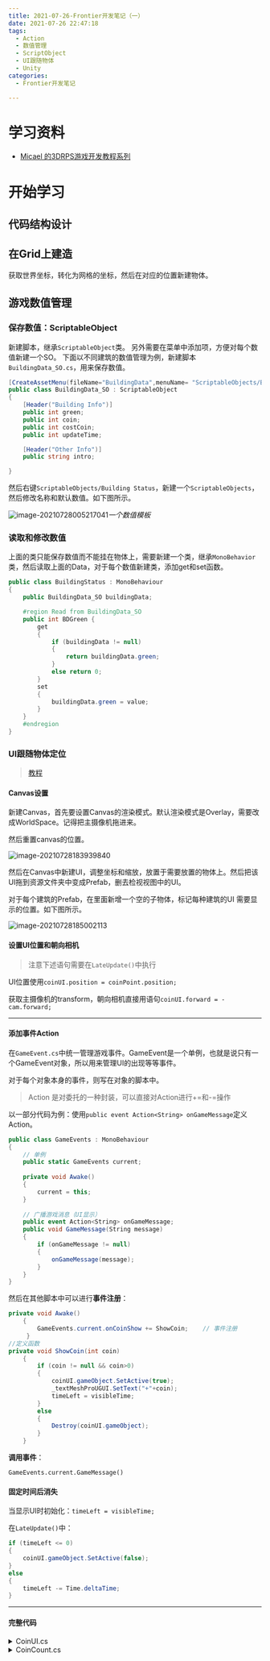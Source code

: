 ```yaml
---
title: 2021-07-26-Frontier开发笔记（一）
date: 2021-07-26 22:47:18
tags:
  - Action
  - 数值管理
  - ScriptObject
  - UI跟随物体
  - Unity
categories:
  - Frontier开发笔记

---
```


# 学习资料

* [Micael 的3DRPS游戏开发教程系列](https://space.bilibili.com/370283072/channel/seriesdetail?sid=211995)

<!-- more -->

# 开始学习

## 代码结构设计

## 在Grid上建造

获取世界坐标，转化为网格的坐标，然后在对应的位置新建物体。



## 游戏数值管理
### 保存数值：ScriptableObject

新建脚本，继承`ScriptableObject`类。
另外需要在菜单中添加项，方便对每个数值新建一个SO。
下面以不同建筑的数值管理为例，新建脚本`BuildingData_SO.cs`，用来保存数值。

```c#
[CreateAssetMenu(fileName="BuildingData",menuName= "ScriptableObjects/Building Status")]
public class BuildingData_SO : ScriptableObject
{
    [Header("Building Info")]
    public int green;
    public int coin;
    public int costCoin;
    public int updateTime;

    [Header("Other Info")]
    public string intro;

}
```
然后右键`ScriptableObjects/Building Status`，新建一个`ScriptableObjects`，然后修改名称和默认数值。如下图所示。

![image-20210728005217041](https://github.com/HQiuzi/HQiuzi.github.io/raw/hexo/images/2021-07-26-RTS建造系统开发学习笔记（一）/image-20210728005217041-16274047480671.png)_一个数值模板_

### 读取和修改数值

​	上面的类只能保存数值而不能挂在物体上，需要新建一个类，继承`MonoBehavior`类，然后读取上面的Data，对于每个数值新建类，添加get和set函数。

```c#
public class BuildingStatus : MonoBehaviour
{
    public BuildingData_SO buildingData;

    #region Read from BuildingData_SO
    public int BDGreen {
        get
        {
            if (buildingData != null)
            {
                return buildingData.green;
            }
            else return 0;
        }
        set
        {
            buildingData.green = value;
        }
    }
    #endregion
}
```

### UI跟随物体定位

> [教程](https://www.bilibili.com/video/BV1ew41197m1)

#### Canvas设置

新建Canvas，首先要设置Canvas的渲染模式。默认渲染模式是Overlay，需要改成WorldSpace。记得把主摄像机拖进来。

然后重置canvas的位置。

![image-20210728183939840](https://github.com/HQiuzi/HQiuzi.github.io/raw/hexo/images/2021-07-26-RTS建造系统开发学习笔记（一）/image-20210728183939840-16274687829251.png)

然后在Canvas中新建UI，调整坐标和缩放，放置于需要放置的物体上。然后把该UI拖到资源文件夹中变成Prefab，删去检视视图中的UI。

对于每个建筑的Prefab，在里面新增一个空的子物体，标记每种建筑的UI 需要显示的位置。如下图所示。

![image-20210728185002113](https://github.com/HQiuzi/HQiuzi.github.io/raw/hexo/images/2021-07-26-RTS建造系统开发学习笔记（一）/image-20210728185002113-16274694030602.png)



#### 设置UI位置和朝向相机

<div class="warning">

> 注意下述语句需要在`LateUpdate()`中执行

</div>

UI位置使用`coinUI.position = coinPoint.position;`

获取主摄像机的transform，朝向相机直接用语句`coinUI.forward = -cam.forward;`

------



#### 添加事件Action

在`GameEvent.cs`中统一管理游戏事件。GameEvent是一个单例，也就是说只有一个GameEvent对象，所以用来管理UI的出现等等事件。

对于每个对象本身的事件，则写在对象的脚本中。

> Action 是对委托的一种封装，可以直接对Action进行+=和-=操作

以一部分代码为例：使用`public event Action<String> onGameMessage`定义Action。

```c#
public class GameEvents : MonoBehaviour
{   
    // 单例
    public static GameEvents current;
    
    private void Awake()
    {
        current = this;
    }
    
    // 广播游戏消息（UI显示）
    public event Action<String> onGameMessage;
    public void GameMessage(String message)
    {
        if (onGameMessage != null)
        {
            onGameMessage(message);
        }    
    }
}
```

然后在其他脚本中可以进行**事件注册**：

```c#
private void Awake()
    {
        GameEvents.current.onCoinShow += ShowCoin;    // 事件注册
     }
//定义函数
private void ShowCoin(int coin)
    {
        if (coin != null && coin>0)
        {
            coinUI.gameObject.SetActive(true);
            _textMeshProUGUI.SetText("+"+coin);
            timeLeft = visibleTime;
        }
        else
        {
            Destroy(coinUI.gameObject);
        }
    }
```

**调用事件**：

`GameEvents.current.GameMessage()`



#### 固定时间后消失

当显示UI时初始化：`timeLeft = visibleTime;`

在`LateUpdate()`中：

```c#
if (timeLeft <= 0)
{
    coinUI.gameObject.SetActive(false);
}
else
{
    timeLeft -= Time.deltaTime;
}
```

------



#### 完整代码

<details>
  <summary>CoinUI.cs</summary>

  ```c#
   public class CoinUI : MonoBehaviour
{
    public GameObject coinPrefab;
    public Transform coinPoint;
    public float visibleTime;
    public bool isVisible=true;

    private TextMeshProUGUI _textMeshProUGUI;
    private float timeLeft;

    Transform coinUI;
    Transform cam;
    BuildingController currentController;

    private void Start()
    {
        currentController = GetComponent<BuildingController>();
        currentController.onCoinShow += ShowCoin;    // 事件注册
        currentController.onCoinHide += HideCoin;    // 事件注册
        coinPoint = transform.Find("CoinPoint");
    }

    void OnEnable()
    {
        cam = Camera.main.transform;
        foreach(Canvas canvas in FindObjectsOfType<Canvas>())
        {
            if(canvas.renderMode == RenderMode.WorldSpace)
            {
                coinUI = Instantiate(coinPrefab, canvas.transform).transform;
                coinUI.gameObject.SetActive(false);
                _textMeshProUGUI = coinUI.transform.Find("Text").GetComponent<TextMeshProUGUI>();

            }
        }
    }
    private void ShowCoin(int coin)
    {
        Debug.Log("收入：" + coin);
        if (coin != null && coin>0)
        {
            coinUI.gameObject.SetActive(true);
            _textMeshProUGUI.text="+"+coin;
            timeLeft = visibleTime;
        }
        else
        {
            Destroy(coinUI.gameObject);
        }
    }
    private void HideCoin()
    {
        coinUI.gameObject.SetActive(false);
    }

    void LateUpdate()
    {
        if (coinUI != null)
        {
            coinUI.position = coinPoint.position;
            coinUI.forward = cam.forward;

            if (!isVisible)
            {
                if (timeLeft <= 0)
                {
                    HideCoin();
                }
                else
                {
                    timeLeft -= Time.deltaTime;
                }
            }
            
        }
    }

}
  ```

</details>




<details>
  <summary>CoinCount.cs</summary>

~~~c#
```c#
    public class CoinCount : MonoBehaviour
{
    private TextMeshProUGUI _textMeshProUGUI;

    // Start is called before the first frame update
    void Awake()
    {
        _textMeshProUGUI = transform.GetComponentsInChildren<TextMeshProUGUI>()[0];

        // 添加事件响应
        GameEvents.current.onCoinCountChange += ChangeCoinCount;
    }

    private void ChangeCoinCount(int coin)
    {
        
        int allCoin = GameManager.getGM.Coin;
        String str = String.Format("经济值："+allCoin);
        _textMeshProUGUI.SetText(str);
        Debug.Log("剩余：" + allCoin);
    }
}
```
~~~

</details>



   






